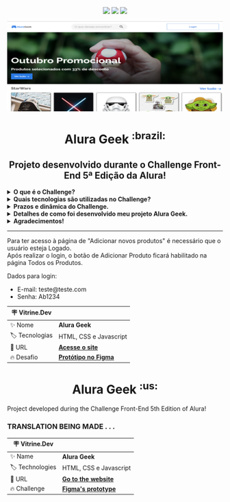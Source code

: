<div align="center">
<img src="https://img.shields.io/badge/HTML5-E34F26?style=for-the-badge&logo=html5&logoColor=white">
<img src="https://img.shields.io/badge/CSS3-1572B6?style=for-the-badge&logo=css3&logoColor=white">
<img src="https://img.shields.io/badge/JavaScript-323330?style=for-the-badge&logo=javascript&logoColor=F7DF1E">
</div>

![](https://raw.githubusercontent.com/RamosCarlosEduardo/Alura-Geek/main/public/assets/img/alurageek_1200x500.png#vitrinedev)

<h1 align="center" font-size="30px">Alura Geek <sup>:brazil:</sup></h1>

<h2 align="center" font-size="25px">Projeto desenvolvido durante o Challenge Front-End 5ª Edição da Alura!</h2>

<details>
<summary><b>O que é o Challenge?</b></summary>
É uma forma de implementar o Challenge Based Learning que a Apple ajudou a criar. Um mecanismo onde você engaja em cima de um problema, para só depois investigar soluções com cursos, conteúdo e conversas.
</details>

<details>
<summary><b>Quais tecnologias são utilizadas no Challenge?</b></summary>
Durante o Challenge os alunos são livres para desenvolverem o projeto com as tecnologias que desejarem.
Dessa forma o projeto é realizado individualmente pelo aluno, e fica limitado apenas pela imaginação e conhecimento de cada um.
</details>

<details>
<summary><b>Prazos e dinâmica do Challenge.</b></summary>
Os alunos são incentivados a seguirem a rotina de uma empresa real, recebendo tarefas e prazos a serem cumpridos.<br>
A dinâmica das tarefas é organizada com o auxílio do Trello.<br>
O Challenge tem duração de 4 semanas.<br>
Na primeira semana os alunos recebem o layout do projeto no Figma e instruções sobre as tarefas que deverão ser cumpridas durante essa semana.<br>
Nas semanas seguintes, novas tarefas e requisitos são entregues até a conclusão do projeto.
</details>

<details>
<summary><b>Detalhes de como foi desenvolvido meu projeto Alura Geek.</b></summary>
O projeto consistia na criação da página de um e-commerce de produtos Geek.<br>
A página foi desenvoldida com HTML, CSS e JavaScript puros.<br>
Como o projeto foi desenvolvido apenas com Front-End, foi utilizado um <b>JSON-Server</b> para simular uma API de consulta a um banco de dados.<br>
Nesse banco de dados (que é na verdade um JSON) constam todas as informações dos produtos e categorias, que alimentam o site.<br>
Visando praticar a manipulação do DOM, optei por utilizar apenas 1 arquivo de index.html.<br>
Esse arquivo é manipulado via JavaScript, conforme as rotas passadas na URL. Novamente, por não possuir um back-end, simulei a passagem das rotas utilizando parâmetros na URL.<br>
Para as requisições HTTP foi utilizada a Fetch API.<br>
Para salvar a informação de que o usuário está logado, foi utilizado o WebStorage (Session Storage).
</details>

<details><summary><b>Agradecimentos!</b></summary>
Obrigado à equipe da Alura pelo desenvolvimento desse projeto. Principalmente à <b>@MoniHillman</b> e ao <b>@AntonioEvaldo</b> que coordenaram o desenvolvimento do Challenge e as lives.<br>
Foi muito legal ter participado e com certeza contribuiu muito pro meu desenvolvimento.<br>
Espero participar do próximo já com conhecimento mais aprofundado, para que possa desenvolver utilizando frameworks.<br>
<br>
Um agradecimento especial para alguns membros do Discord da Alura:<br>
<br>
<b>@SucoDeLarangela</b>: por ter me indicado a possibilidade de usar o Json Server que eu ainda nao conhecia. Sem isso, meu resultado teria sido completamente diferente. E por disponibilizar seu repositório para consulta, que embora tenha sido desenvolvido com outras tecnologias, me ajudou muito como inspiração.
Mesmo tendo tirado férias no meio do challenge, consegui antecipar as funcionalidades necessárias com base no seu projeto e no layout do Figma, e por isso não perdi os prazos.<br>
<br>
<b>@EduHcb</b>, por ter se disponibilizado a fazer um Code Review no meu projeto inacabado, dando várias sugestões de melhorias (algumas serão estudadas e implementadas).<br>
E também pela ajuda com os "imports" no JS. Ter aprendido isso me ajudou demais a conseguir organizar melhor os arquivos do projeto, modularizando diveras funções e componentes.<br>
</br>
<b>@LucasFugisawa</b>, pela paciência ao tentar me explicar sobre a assincronicidade do JavaScript. kkkk<br>
Embora a dúvida no Discord não tenha surgido por causa do meu projeto, a conversa que sucedeu me ajudou muito a entender melhor o que eu estava fazendo, pois o Challenge foi minha primeira experiência utilizando o fetch.
</details>
<hr>
Para ter acesso à página de "Adicionar novos produtos" é necessário que o usuário esteja Logado.<br>
Após realizar o login, o botão de Adicionar Produto ficará habilitado na página Todos os Produtos.

Dados para login:
<ul>
<li>E-mail: teste@teste.com</li>
<li>Senha: Ab1234</li>
</ul>




| :placard: Vitrine.Dev  |     |
| -------------- | --- |
| :sparkles: Nome        | **Alura Geek** |
| :label: Tecnologias | HTML, CSS e Javascript |
| :rocket: URL         | [**Acesse o site**](shopalurageek.vercel.app) |
| :fire: Desafio     | [**Protótipo no Figma**](https://www.figma.com/file/fR9qvy3gU53s2q5efeMpy9/AluraGeek---Challenge) |


<h1 align="center" font-size="30px">Alura Geek <sup>:us:</sup></h1>

Project developed during the Challenge Front-End 5th Edition of Alura!

### TRANSLATION BEING MADE . . .

| 🪧 Vitrine.Dev  |     |
| -------------- | --- |
| ✨ Name        | **Alura Geek** |
| 🏷️ Technologies | HTML, CSS e Javascript  |
| 🚀 URL         | [**Go to the website**](shopalurageek.vercel.app) |
| 🔥 Challenge     | [**Figma's prototype**](https://www.figma.com/file/fR9qvy3gU53s2q5efeMpy9/AluraGeek---Challenge) |

